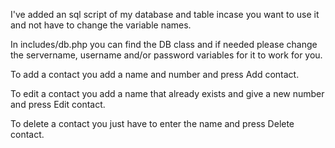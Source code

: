 I've added an sql script of my database and table incase you want to use it and not have to change the variable names.

In includes/db.php you can find the DB class and if needed please change the servername, username and/or password variables for it to work for you.

To add a contact you add a name and number and press Add contact.

To edit a contact you add a name that already exists and give a new number and press Edit contact.

To delete a contact you just have to enter the name and press Delete contact.
